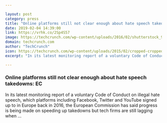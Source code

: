 ```yaml
---

layout: post
category: press
title: "Online platforms still not clear enough about hate speech takedowns: EC"
date: 2019-02-04 14:39:00
link: https://vrhk.co/2Sp4S57
image: https://techcrunch.com/wp-content/uploads/2016/02/shutterstock_98504012.jpg?w=600
domain: techcrunch.com
author: "TechCrunch"
icon: https://techcrunch.com/wp-content/uploads/2015/02/cropped-cropped-favicon-gradient.png?w=180
excerpt: "In its latest monitoring report of a voluntary Code of Conduct on illegal hate speech, which platforms including Facebook, Twitter and YouTube signed up to in Europe back in 2016, the European Commission has said progress is being made on speeding up takedowns but tech firms are still lagging when …"

---
```


### Online platforms still not clear enough about hate speech takedowns: EC

In its latest monitoring report of a voluntary Code of Conduct on illegal hate speech, which platforms including Facebook, Twitter and YouTube signed up to in Europe back in 2016, the European Commission has said progress is being made on speeding up takedowns but tech firms are still lagging when …